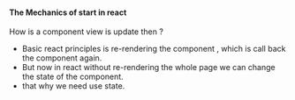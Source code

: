 #### The Mechanics of start in react

How is a component view is update then ?
- Basic react principles is re-rendering the component , which is call back the component again.
- But now in react without re-rendering the whole page we can change the state of the component. 
- that why we need use state.